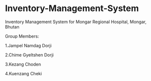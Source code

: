 # Inventory-Management-System
Inventory Management System for Mongar Regional Hospital, Mongar, Bhutan

Group Members: 

1.Jampel Namdag Dorji

2.Chime Gyeltshen Dorji

3.Kezang Choden

4.Kuenzang Cheki